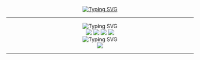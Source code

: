 <div align="center" dir="auto">
  	<a href="https://git.io/typing-svg">
	<img src="https://readme-typing-svg.demolab.com?font=Jersey+25+Charted&size=40&duration=2000&pause=3000&color=000000&background=FFFFFF00&center=true&vCenter=true&random=false&width=435&lines=welcome+to+my+github" alt="Typing SVG" /></a>
</div>

<hr/>
<div align="center" dir="auto">
 	<img src="https://readme-typing-svg.demolab.com?font=Jersey+25+Charted&duration=2000&pause=100000&color=000000&center=true&vCenter=true&random=false&width=435&lines=Tech+Stack" alt="Typing SVG" /></a>
</div>
<div align=center>
	<img src="https://img.shields.io/badge/python-3776AB?style=for-the-badge&logo=python&logoColor=white">
	<img src="https://img.shields.io/badge/folium-77B829?style=for-the-badge&logo=folium&logoColor=white">
	<img src="https://img.shields.io/badge/pandas-150458?style=for-the-badge&logo=pandas&logoColor=white">
	<img src="https://img.shields.io/badge/Vue-4FC08D?style=for-the-badge&logo=Vue.js&logoColor=white">
</div>

<div align="center" dir="auto">
	<img src="https://readme-typing-svg.demolab.com?font=Jersey+25+Charted&duration=2000&pause=100000&color=000000&center=true&vCenter=true&random=false&width=435&lines=Blog" alt="Typing SVG" /></a>	
</div>
<div align=center>
	<a href="https://velog.io/@moneyandjelly_/posts" target="_blank"><img src="https://img.shields.io/badge/Velog-20C997?style=for-the-badge&logo=Velog&logoColor=white"></a>
    <br>
<hr/>

